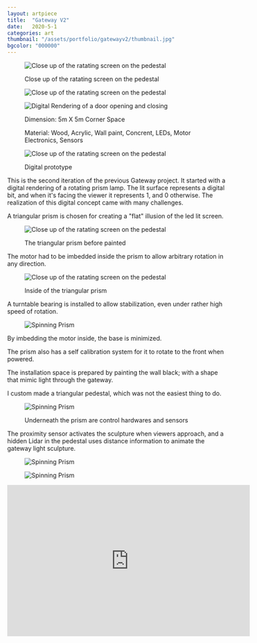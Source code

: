 ```yaml
---
layout: artpiece
title:  "Gateway V2"
date:   2020-5-1
categories: art
thumbnail: "/assets/portfolio/gatewayv2/thumbnail.jpg"
bgcolor: "000000"
---
```


<figure class="center-fit">
  <img src="/assets/portfolio/gatewayv2/screen.jpg" alt="Close up of the ratating screen on the pedestal" />
  <figcaption>
    <p>Close up of the ratating screen on the pedestal</p>
  </figcaption>
</figure>

<figure class="center-fit">
  <img src="/assets/portfolio/gatewayv2/corner.jpg" alt="Close up of the ratating screen on the pedestal" />
</figure>


<figure class="center-fit">
  <img src="/assets/portfolio/gatewayv2/all.jpg" alt="Digital Rendering of a door opening and closing" />
  <figcaption>
  	<p>Dimension: 5m X 5m Corner Space</p>
    <p>Material: Wood, Acrylic, Wall paint, Concrent, LEDs, Motor Electronics, Sensors</p>
  </figcaption>
</figure>

<figure class="center-fit">
  <img src="/assets/portfolio/gatewayv2/render.png" alt="Close up of the ratating screen on the pedestal" />
  <figcaption>
    <p>Digital prototype</p>
  </figcaption>
</figure>

This is the second iteration of the previous Gateway project. It started with a digital rendering of a rotating prism lamp. The lit surface represents a digital bit, and when it's facing the viewer it represents 1, and 0 otherwise. The realization of this digital concept came with many challenges.

A triangular prism is chosen for creating a "flat" illusion of the led lit screen. 
<figure class="center-fit">
  <img src="/assets/portfolio/gatewayv2/woodshell.jpg" alt="Close up of the ratating screen on the pedestal" />
  <figcaption>
    <p>The triangular prism before painted</p>
  </figcaption>
</figure>
The motor had to be imbedded inside the prism to allow arbitrary rotation in any direction. 
<figure class="center-fit">
  <img src="/assets/portfolio/gatewayv2/inside.jpg" alt="Close up of the ratating screen on the pedestal" />
  <figcaption>
    <p>Inside of the triangular prism</p>
  </figcaption>
</figure>
A turntable bearing is installed to allow stabilization, even under rather high speed of rotation.
<figure class="center-fit">
  <img src="/assets/portfolio/gatewayv2/spin.gif" alt="Spinning Prism" />
  <figcaption>
  </figcaption>
</figure>
By imbedding the motor inside, the base is minimized.

The prism also has a self calibration system for it to rotate to the front when powered.

The installation space is prepared by painting the wall black; with a shape that mimic light through the gateway.

I custom made a triangular pedestal, which was not the easiest thing to do.
<figure class="center-fit">
  <img src="/assets/portfolio/gatewayv2/wiring.jpg" alt="Spinning Prism" />
  <figcaption>
  <p>Underneath the prism are control hardwares and sensors</p>
  </figcaption>
</figure>

The proximity sensor activates the sculpture when viewers approach, and a hidden Lidar in the pedestal uses distance information to animate the gateway light sculpture. 

<figure class="center-fit">
  <img src="/assets/portfolio/gatewayv2/detail1.jpg" alt="Spinning Prism" />
</figure>

<figure class="center-fit">
  <img src="/assets/portfolio/gatewayv2/detail2.jpg" alt="Spinning Prism" />
</figure>


<div class="video-responsive">
<iframe width="560" height="349" src="https://www.youtube.com/embed/X2Q4-gBCK_g" frameborder="0" allow="accelerometer; autoplay; encrypted-media; gyroscope; picture-in-picture" allowfullscreen></iframe>
</div>





